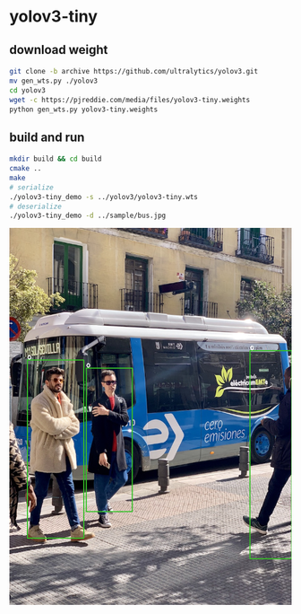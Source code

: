 # yolov3-tiny

## download weight
```bash
git clone -b archive https://github.com/ultralytics/yolov3.git
mv gen_wts.py ./yolov3
cd yolov3
wget -c https://pjreddie.com/media/files/yolov3-tiny.weights
python gen_wts.py yolov3-tiny.weights
```

## build and run
```bash
mkdir build && cd build
cmake ..
make
# serialize
./yolov3-tiny_demo -s ../yolov3/yolov3-tiny.wts
# deserialize
./yolov3-tiny_demo -d ../sample/bus.jpg
```

<div align=center>
<img src="./sample/test1.png"/>
</div>

